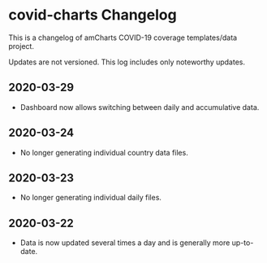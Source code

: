 # covid-charts Changelog

This is a changelog of amCharts COVID-19 coverage templates/data project.

Updates are not versioned. This log includes only noteworthy updates.

## 2020-03-29
- Dashboard now allows switching between daily and accumulative data.

## 2020-03-24
- No longer generating individual country data files.

## 2020-03-23
- No longer generating individual daily files.

## 2020-03-22
- Data is now updated several times a day and is generally more up-to-date.